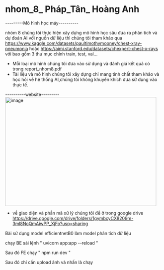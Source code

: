 # nhom_8_ Pháp_Tân_ Hoàng Anh
---------Mô hình học máy----------



nhóm 8 chúng tôi thực hiện xây dựng mô hình học sâu đưa ra phân tích và dự đoán AI 
với nguồn dữ liệu thì chúng tôi tham khảo qua https://www.kaggle.com/datasets/paultimothymooney/chest-xray-pneumonia hoặc https://aimi.stanford.edu/datasets/chexpert-chest-x-rays với bao gồm 3 thư mục chính train, test, val...

- Mỗi loại mô hình chúng tôi đưa vào sử dụng và đánh giá kết quả có trong report_nhom8.pdf
- Tài liệu và mô hình chúng tôi xây dựng chỉ mang tính chất tham khảo và học hỏi về hệ thống AI,chúng tôi không khuyến khích đưa sử dụng vào thực tế.
  
----------website---------
<img width="486" height="349" alt="image" src="https://github.com/user-attachments/assets/178ed6a7-9820-456c-866b-bdf965c135a5" />

- về giao diện và phần mã xử lý chúng tôi để ở trong google drive https://drive.google.com/drive/folders/1gymbcyCX8209m-3ml8NoQmAiwPP_XjFo?usp=sharing

Bài sử dụng model efficientnetB0 làm model phân tích dữ liệu

chạy BE sài lệnh " uvicorn app:app --reload  "

Sau đó FE chạy " npm run dev "

Sau đó chỉ cần upload ảnh và nhấn là chạy
